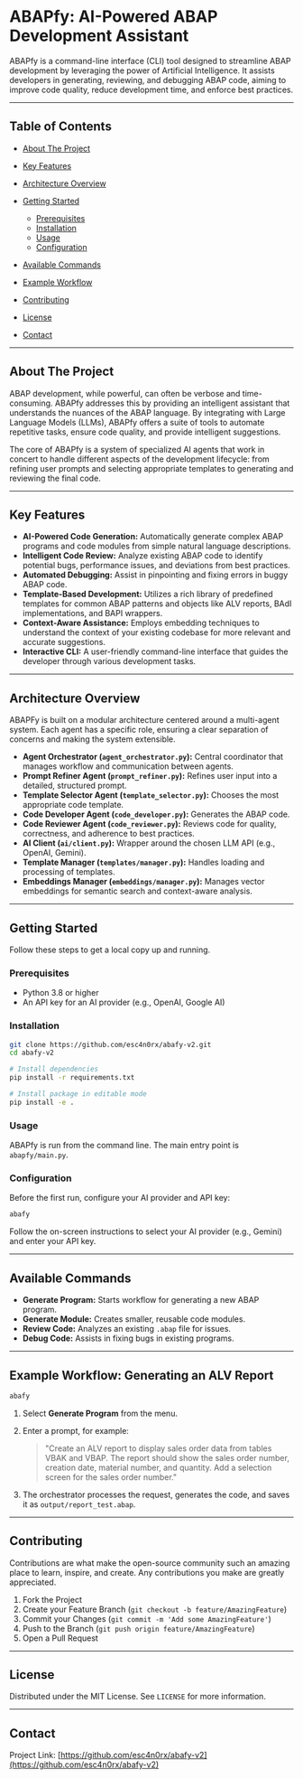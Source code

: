 # ABAPfy: AI-Powered ABAP Development Assistant

ABAPfy is a command-line interface (CLI) tool designed to streamline ABAP development by leveraging the power of Artificial Intelligence. It assists developers in generating, reviewing, and debugging ABAP code, aiming to improve code quality, reduce development time, and enforce best practices.

---

## Table of Contents

- [About The Project](#about-the-project)
- [Key Features](#key-features)
- [Architecture Overview](#architecture-overview)
- [Getting Started](#getting-started)

  - [Prerequisites](#prerequisites)
  - [Installation](#installation)
  - [Usage](#usage)
  - [Configuration](#configuration)

- [Available Commands](#available-commands)
- [Example Workflow](#example-workflow-generating-an-alv-report)
- [Contributing](#contributing)
- [License](#license)
- [Contact](#contact)

---

## About The Project

ABAP development, while powerful, can often be verbose and time-consuming. ABAPfy addresses this by providing an intelligent assistant that understands the nuances of the ABAP language. By integrating with Large Language Models (LLMs), ABAPfy offers a suite of tools to automate repetitive tasks, ensure code quality, and provide intelligent suggestions.

The core of ABAPfy is a system of specialized AI agents that work in concert to handle different aspects of the development lifecycle: from refining user prompts and selecting appropriate templates to generating and reviewing the final code.

---

## Key Features

- **AI-Powered Code Generation:** Automatically generate complex ABAP programs and code modules from simple natural language descriptions.
- **Intelligent Code Review:** Analyze existing ABAP code to identify potential bugs, performance issues, and deviations from best practices.
- **Automated Debugging:** Assist in pinpointing and fixing errors in buggy ABAP code.
- **Template-Based Development:** Utilizes a rich library of predefined templates for common ABAP patterns and objects like ALV reports, BAdI implementations, and BAPI wrappers.
- **Context-Aware Assistance:** Employs embedding techniques to understand the context of your existing codebase for more relevant and accurate suggestions.
- **Interactive CLI:** A user-friendly command-line interface that guides the developer through various development tasks.

---

## Architecture Overview

ABAPFy is built on a modular architecture centered around a multi-agent system. Each agent has a specific role, ensuring a clear separation of concerns and making the system extensible.

- **Agent Orchestrator (`agent_orchestrator.py`):** Central coordinator that manages workflow and communication between agents.
- **Prompt Refiner Agent (`prompt_refiner.py`):** Refines user input into a detailed, structured prompt.
- **Template Selector Agent (`template_selector.py`):** Chooses the most appropriate code template.
- **Code Developer Agent (`code_developer.py`):** Generates the ABAP code.
- **Code Reviewer Agent (`code_reviewer.py`):** Reviews code for quality, correctness, and adherence to best practices.
- **AI Client (`ai/client.py`):** Wrapper around the chosen LLM API (e.g., OpenAI, Gemini).
- **Template Manager (`templates/manager.py`):** Handles loading and processing of templates.
- **Embeddings Manager (`embeddings/manager.py`):** Manages vector embeddings for semantic search and context-aware analysis.

---

## Getting Started

Follow these steps to get a local copy up and running.

### Prerequisites

- Python 3.8 or higher
- An API key for an AI provider (e.g., OpenAI, Google AI)

### Installation

```bash
git clone https://github.com/esc4n0rx/abafy-v2.git
cd abafy-v2

# Install dependencies
pip install -r requirements.txt

# Install package in editable mode
pip install -e .
```

### Usage

ABAPfy is run from the command line. The main entry point is `abapfy/main.py`.

### Configuration

Before the first run, configure your AI provider and API key:

```bash
abafy
```

Follow the on-screen instructions to select your AI provider (e.g., Gemini) and enter your API key.

---

## Available Commands

- **Generate Program:** Starts workflow for generating a new ABAP program.
- **Generate Module:** Creates smaller, reusable code modules.
- **Review Code:** Analyzes an existing `.abap` file for issues.
- **Debug Code:** Assists in fixing bugs in existing programs.

---

## Example Workflow: Generating an ALV Report

```bash
abafy
```

1. Select **Generate Program** from the menu.
2. Enter a prompt, for example:

   > "Create an ALV report to display sales order data from tables VBAK and VBAP. The report should show the sales order number, creation date, material number, and quantity. Add a selection screen for the sales order number."

3. The orchestrator processes the request, generates the code, and saves it as `output/report_test.abap`.

---

## Contributing

Contributions are what make the open-source community such an amazing place to learn, inspire, and create. Any contributions you make are greatly appreciated.

1. Fork the Project
2. Create your Feature Branch (`git checkout -b feature/AmazingFeature`)
3. Commit your Changes (`git commit -m 'Add some AmazingFeature'`)
4. Push to the Branch (`git push origin feature/AmazingFeature`)
5. Open a Pull Request

---

## License

Distributed under the MIT License. See `LICENSE` for more information.

---

## Contact

Project Link: [https://github.com/esc4n0rx/abafy-v2](https://github.com/esc4n0rx/abafy-v2)
